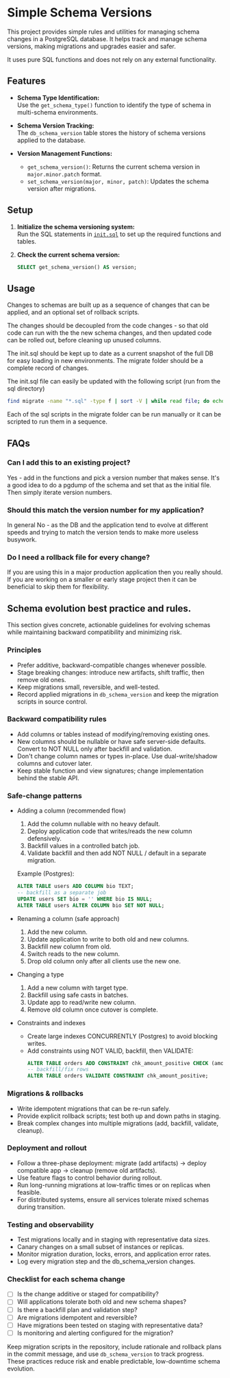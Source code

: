 # Simple Schema Versions

This project provides simple rules and utilities for managing schema changes in a PostgreSQL database. It helps track and manage schema versions, making migrations and upgrades easier and safer.

It uses pure SQL functions and does not rely on any external functionality.

## Features

- **Schema Type Identification:**  
  Use the `get_schema_type()` function to identify the type of schema in multi-schema environments.

- **Schema Version Tracking:**  
  The `db_schema_version` table stores the history of schema versions applied to the database.

- **Version Management Functions:**  
  - `get_schema_version()`: Returns the current schema version in `major.minor.patch` format.
  - `set_schema_version(major, minor, patch)`: Updates the schema version after migrations.

## Setup

1. **Initialize the schema versioning system:**  
   Run the SQL statements in [`init.sql`](init.sql) to set up the required functions and tables.

2. **Check the current schema version:**  
   ```sql
   SELECT get_schema_version() AS version;
   ```

## Usage

Changes to schemas are built up as a sequence of changes that can be applied, and an optional set of rollback scripts.

The changes should be decoupled from the code changes - so that old code can run with the the new schema changes, and 
then updated code can be rolled out, before cleaning up unused columns.

The init.sql should be kept up to date as a current snapshot of the full DB for easy loading in new environments.
The migrate folder should be a complete record of changes.

The init.sql file can easily be updated with the following script (run from the sql directory)
```bash
find migrate -name "*.sql" -type f | sort -V | while read file; do echo "=== $file ===";  cat "$file"; done > init.sql
```

Each of the sql scripts in the migrate folder can be run manually or it can be scripted to run them in a sequence.


## FAQs
### Can I add this to an existing project?
Yes - add in the functions and pick a version number that makes sense.  It's a good idea to do a pgdump of the schema 
and set that as the initial file.  Then simply iterate version numbers.

### Should this match the version number for my application?
In general No - as the DB and the application tend to evolve at different speeds and trying to match the version
tends to make more useless busywork.

### Do I need a rollback file for every change?
If you are using this in a major production application then you really should.  If you are working on a smaller
or early stage project then it can be beneficial to skip them for flexibility.


## Schema evolution best practice and rules.

This section gives concrete, actionable guidelines for evolving schemas while maintaining backward compatibility and minimizing risk.

### Principles
- Prefer additive, backward-compatible changes whenever possible.
- Stage breaking changes: introduce new artifacts, shift traffic, then remove old ones.
- Keep migrations small, reversible, and well-tested.
- Record applied migrations in `db_schema_version` and keep the migration scripts in source control.

### Backward compatibility rules
- Add columns or tables instead of modifying/removing existing ones.
- New columns should be nullable or have safe server-side defaults. Convert to NOT NULL only after backfill and validation.
- Don't change column names or types in-place. Use dual-write/shadow columns and cutover later.
- Keep stable function and view signatures; change implementation behind the stable API.

### Safe-change patterns

- Adding a column (recommended flow)
  1. Add the column nullable with no heavy default.
  2. Deploy application code that writes/reads the new column defensively.
  3. Backfill values in a controlled batch job.
  4. Validate backfill and then add NOT NULL / default in a separate migration.

  Example (Postgres):
  ```sql
  ALTER TABLE users ADD COLUMN bio TEXT;
  -- backfill as a separate job
  UPDATE users SET bio = '' WHERE bio IS NULL;
  ALTER TABLE users ALTER COLUMN bio SET NOT NULL;
  ```

- Renaming a column (safe approach)
  1. Add the new column.
  2. Update application to write to both old and new columns.
  3. Backfill new column from old.
  4. Switch reads to the new column.
  5. Drop old column only after all clients use the new one.

- Changing a type
  1. Add a new column with target type.
  2. Backfill using safe casts in batches.
  3. Update app to read/write new column.
  4. Remove old column once cutover is complete.

- Constraints and indexes
  - Create large indexes CONCURRENTLY (Postgres) to avoid blocking writes.
  - Add constraints using NOT VALID, backfill, then VALIDATE:
    ```sql
    ALTER TABLE orders ADD CONSTRAINT chk_amount_positive CHECK (amount > 0) NOT VALID;
    -- backfill/fix rows
    ALTER TABLE orders VALIDATE CONSTRAINT chk_amount_positive;
    ```

### Migrations & rollbacks
- Write idempotent migrations that can be re-run safely.
- Provide explicit rollback scripts; test both up and down paths in staging.
- Break complex changes into multiple migrations (add, backfill, validate, cleanup).

### Deployment and rollout
- Follow a three-phase deployment: migrate (add artifacts) -> deploy compatible app -> cleanup (remove old artifacts).
- Use feature flags to control behavior during rollout.
- Run long-running migrations at low-traffic times or on replicas when feasible.
- For distributed systems, ensure all services tolerate mixed schemas during transition.

### Testing and observability
- Test migrations locally and in staging with representative data sizes.
- Canary changes on a small subset of instances or replicas.
- Monitor migration duration, locks, errors, and application error rates.
- Log every migration step and the db_schema_version changes.

### Checklist for each schema change
- [ ] Is the change additive or staged for compatibility?
- [ ] Will applications tolerate both old and new schema shapes?
- [ ] Is there a backfill plan and validation step?
- [ ] Are migrations idempotent and reversible?
- [ ] Have migrations been tested on staging with representative data?
- [ ] Is monitoring and alerting configured for the migration?

Keep migration scripts in the repository, include rationale and rollback plans in the commit message, and use `db_schema_version` to track progress. These practices reduce risk and enable predictable, low-downtime schema evolution.
